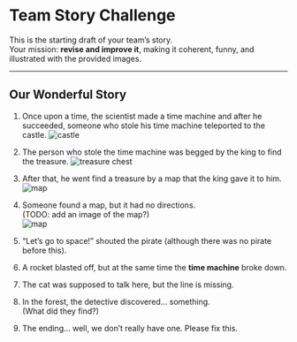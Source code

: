 # Team Story Challenge

This is the starting draft of your team’s story.  
Your mission: **revise and improve it**, making it coherent, funny, and illustrated with the provided images.

---

## Our Wonderful Story

1. Once upon a time, the scientist made a time machine and after he succeeded, someone who stole his time machine teleported to the castle.
   ![castle](img/castle.png)

2. The person who stole the time machine was begged by the king to find the treasure.
   ![treasure chest](img/treasure_large.png)
  
3. After that, he went find a treasure by a map that the king gave it to him.
   ![map](img/map.png)


4. Someone found a map, but it had no directions.  
   (TODO: add an image of the map?)  
   ![map](img/map.png)

5. “Let’s go to space!” shouted the pirate (although there was no pirate before this).  

6. A rocket blasted off, but at the same time the **time machine** broke down. 

7. The cat was supposed to talk here, but the line is missing.  

8. In the forest, the detective discovered… something.  
   (What did they find?)  

9. The ending… well, we don’t really have one. Please fix this.
